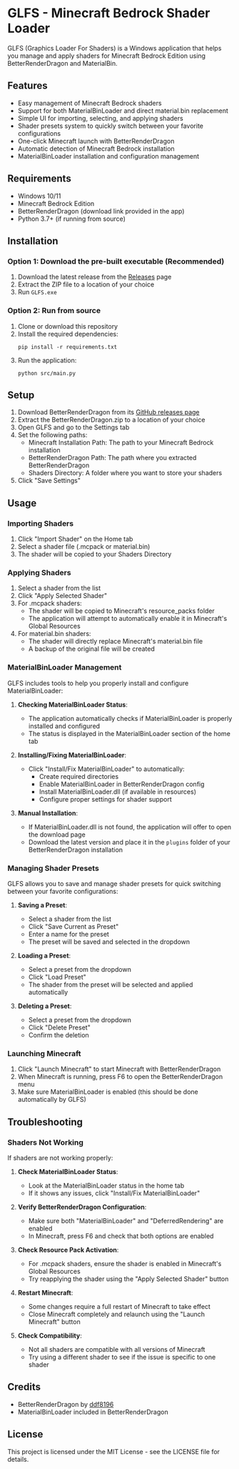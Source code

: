 # GLFS - Minecraft Bedrock Shader Loader

GLFS (Graphics Loader For Shaders) is a Windows application that helps you manage and apply shaders for Minecraft Bedrock Edition using BetterRenderDragon and MaterialBin.

## Features

- Easy management of Minecraft Bedrock shaders
- Support for both MaterialBinLoader and direct material.bin replacement
- Simple UI for importing, selecting, and applying shaders
- Shader presets system to quickly switch between your favorite configurations
- One-click Minecraft launch with BetterRenderDragon
- Automatic detection of Minecraft Bedrock installation
- MaterialBinLoader installation and configuration management

## Requirements

- Windows 10/11
- Minecraft Bedrock Edition
- BetterRenderDragon (download link provided in the app)
- Python 3.7+ (if running from source)

## Installation

### Option 1: Download the pre-built executable (Recommended)

1. Download the latest release from the [Releases](https://github.com/yourusername/glfs/releases) page
2. Extract the ZIP file to a location of your choice
3. Run `GLFS.exe`

### Option 2: Run from source

1. Clone or download this repository
2. Install the required dependencies:
   ```
   pip install -r requirements.txt
   ```
3. Run the application:
   ```
   python src/main.py
   ```

## Setup

1. Download BetterRenderDragon from its [GitHub releases page](https://github.com/ddf8196/BetterRenderDragon/releases/latest)
2. Extract the BetterRenderDragon.zip to a location of your choice
3. Open GLFS and go to the Settings tab
4. Set the following paths:
   - Minecraft Installation Path: The path to your Minecraft Bedrock installation
   - BetterRenderDragon Path: The path where you extracted BetterRenderDragon
   - Shaders Directory: A folder where you want to store your shaders
5. Click "Save Settings"

## Usage

### Importing Shaders

1. Click "Import Shader" on the Home tab
2. Select a shader file (.mcpack or material.bin)
3. The shader will be copied to your Shaders Directory

### Applying Shaders

1. Select a shader from the list
2. Click "Apply Selected Shader"
3. For .mcpack shaders:
   - The shader will be copied to Minecraft's resource_packs folder
   - The application will attempt to automatically enable it in Minecraft's Global Resources
4. For material.bin shaders:
   - The shader will directly replace Minecraft's material.bin file
   - A backup of the original file will be created

### MaterialBinLoader Management

GLFS includes tools to help you properly install and configure MaterialBinLoader:

1. **Checking MaterialBinLoader Status**:
   - The application automatically checks if MaterialBinLoader is properly installed and configured
   - The status is displayed in the MaterialBinLoader section of the home tab

2. **Installing/Fixing MaterialBinLoader**:
   - Click "Install/Fix MaterialBinLoader" to automatically:
     - Create required directories
     - Enable MaterialBinLoader in BetterRenderDragon config
     - Install MaterialBinLoader.dll (if available in resources)
     - Configure proper settings for shader support

3. **Manual Installation**:
   - If MaterialBinLoader.dll is not found, the application will offer to open the download page
   - Download the latest version and place it in the `plugins` folder of your BetterRenderDragon installation

### Managing Shader Presets

GLFS allows you to save and manage shader presets for quick switching between your favorite configurations:

1. **Saving a Preset**:
   - Select a shader from the list
   - Click "Save Current as Preset"
   - Enter a name for the preset
   - The preset will be saved and selected in the dropdown

2. **Loading a Preset**:
   - Select a preset from the dropdown
   - Click "Load Preset"
   - The shader from the preset will be selected and applied automatically

3. **Deleting a Preset**:
   - Select a preset from the dropdown
   - Click "Delete Preset"
   - Confirm the deletion

### Launching Minecraft

1. Click "Launch Minecraft" to start Minecraft with BetterRenderDragon
2. When Minecraft is running, press F6 to open the BetterRenderDragon menu
3. Make sure MaterialBinLoader is enabled (this should be done automatically by GLFS)

## Troubleshooting

### Shaders Not Working

If shaders are not working properly:

1. **Check MaterialBinLoader Status**:
   - Look at the MaterialBinLoader status in the home tab
   - If it shows any issues, click "Install/Fix MaterialBinLoader"

2. **Verify BetterRenderDragon Configuration**:
   - Make sure both "MaterialBinLoader" and "DeferredRendering" are enabled
   - In Minecraft, press F6 and check that both options are enabled

3. **Check Resource Pack Activation**:
   - For .mcpack shaders, ensure the shader is enabled in Minecraft's Global Resources
   - Try reapplying the shader using the "Apply Selected Shader" button

4. **Restart Minecraft**:
   - Some changes require a full restart of Minecraft to take effect
   - Close Minecraft completely and relaunch using the "Launch Minecraft" button

5. **Check Compatibility**:
   - Not all shaders are compatible with all versions of Minecraft
   - Try using a different shader to see if the issue is specific to one shader

## Credits

- BetterRenderDragon by [ddf8196](https://github.com/ddf8196/BetterRenderDragon)
- MaterialBinLoader included in BetterRenderDragon

## License

This project is licensed under the MIT License - see the LICENSE file for details.
